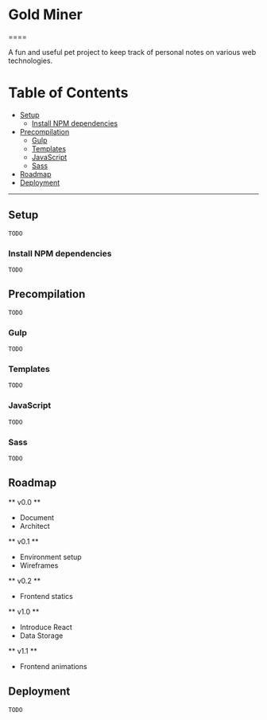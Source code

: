 # Gold Miner
====

A fun and useful pet project to keep track of personal notes on various web technologies.

# Table of Contents

* [Setup](#setup)
  * [Install NPM dependencies](#install-npm-dependencies)
* [Precompilation](#precompilation)
  * [Gulp](#gulp---local)
  * [Templates](#templates)
  * [JavaScript](#javascript)
  * [Sass](#sass)
* [Roadmap](#roadmap)
* [Deployment](#deployment)

----

## Setup

`TODO`

### Install NPM dependencies

`TODO`

## Precompilation

`TODO`

### Gulp

`TODO`

### Templates

`TODO`

### JavaScript

`TODO`

### Sass

`TODO`

## Roadmap

** v0.0 **

- Document
- Architect

** v0.1 **

- Environment setup
- Wireframes

** v0.2 **

-  Frontend statics

** v1.0 **

- Introduce React
- Data Storage

** v1.1 **

- Frontend animations

## Deployment

`TODO`
